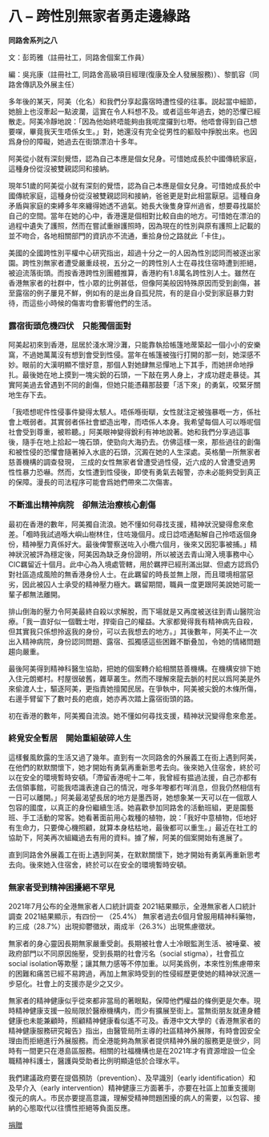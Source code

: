 # 八 – 跨性別無家者勇走邊緣路

**同路舍系列之八**

文：彭筠雅（註冊社工，同路舍個案工作員）

編：吳兆康（註冊社工, 同路舍高級項目經理(復康及全人發展服務)）、黎凱容（同路舍傳訊及外展主任）

多年後的某天，阿美（化名）和我們分享起露宿時遭性侵的往事。説起當中細節，她臉上也沒牽起一點波瀾，這實在令人料想不及。或者這些年過去，她的恐懼已經散走。阿美冷靜地說：「因為他始終唔能夠由我呢度攞到乜嘢。他唔會得到自己想要㗎，畢竟我天生唔係女生。」對，她還沒有完全從男性的軀殼中掙脫出來。也因爲身份的障礙，她過去在街頭漂泊十多年。

阿美從小就有深刻覺悟，認為自己本應是個女兒身。可惜她成長於中國傳統家庭，這種身份從沒被雙親認同和接納。

現年51歲的阿美從小就有深刻的覺悟，認為自己本應是個女兒身。可惜她成長於中國傳統家庭，這種身份從沒被雙親認同和接納，爸爸更是對此相當厭惡。這種自身矛盾與家庭的束縛多年來纏得她透不過氣。她長大後隻身穿州過省，想要尋找屬於自己的空間。當年在她的心中，香港還是個相對比較自由的地方。可惜她在漂泊的過程中遺失了護照，然而在嘗試重辦護照時，因為現在的性別與原有護照上記載的並不吻合，各地相關部門的資訊亦不流通，重拾身份之路就此「卡住」。

美國的全國跨性別平權中心研究指出，超過十分之一的人因為性別認同而被逐出家園。跨性別無家者遭受嚴重歧視，五分之一的跨性別人士在尋找住宿時遭到拒絕，被迫流落街頭。而按香港跨性別團體推算，香港約有1.8萬名跨性別人士。雖然在香港無家者的社群中，性小眾的比例甚低，但像阿美般因特殊原因而受到創傷，甚至露宿的例子屢見不鮮，例如有的是出身自孤兒院，有的是自小受到家庭暴力對待，而這些小時候的傷害均會影響他們的生活。

### **露宿街頭危機四伏　只能獨個面對**

阿美起初來到香港，屈居於淺水灣沙灘，只能靠執拾帳篷地蓆築起一個小小的安樂窩，不過她萬萬沒有想到會受到性侵。當年在帳篷被強行打開的那一刻，她深感不妙。眼前的大漢明顯不懷好意，那個人對她肆無忌憚地上下其手，而她拼命地掙扎。最後她在地上摸到一塊尖銳的石頭，一下敲在男人身上，才成功趕走暴徒。其實阿美過去曾遇到不同的創傷，但她只能憑藉那鼓要「活下來」的勇氣，咬緊牙關地生存下去。

「我唔想呢件性侵事件變得太駭人。唔係喺街瞓，女性就注定被強暴嘅一方，係社會上嘅弱者。其實弱者係社會塑造出嚟，而唔係人本身。我希望每個人可以喺呢個社會受到尊重，被聆聽。」阿美眼神變得銳利有神地說著。她和我們分享過這事後，隨手在地上拾起一塊石頭，使勁向大海扔去。仿佛這樣一來，那些過往的創傷和被性侵的恐懼會隨著掉入水底的石頭，沉澱在她的人生深處。英格蘭一所無家者慈善機構的調查發現， 三成的女性無家者曾遭受過性侵，近六成的人曾遭受過男性性暴力恐嚇。然而，女性遭到性侵後，即使有勇氣去報警，亦未必能夠受到真正的保障。漫長的司法程序可能會爲她們帶來二次傷害。

### **不斷進出精神病院　卻無法治療核心創傷**

最初在香港的數年，阿美獨自流浪。她不懂如何尋找支援，精神狀況變得愈來愈差。「嗰時我試過喺大嶼山樹林住，住咗幾個月。成日諗唔通點解自己拎唔返個身份，精神壓力真係好大。最後俾警察送咗入小欖六個月，後來又因犯事被捕。」精神狀況被評為穩定後，阿美因為缺乏身份證明，所以被送去青山灣入境事務中心CIC羈留近十個月。此中心為入境處管轄，用於羈押已經刑滿出獄、但處方認爲仍對社區造成風險的無香港身份人士。在此羈留的時長並無上限，而且環境相當惡劣，因此被囚人士承受的精神壓力極大。羈留期間，職員一度更跟阿美說她可能一輩子都無法離開。

排山倒海的壓力令阿美最終自殺以求解脫，而下場就是又再度被送往到青山醫院治療。「我一直好似一個戰士咁，捍衛自己的權益。大家都覺得我有精神病先自殺，但其實我只係想拎返我的身份，可以去我想去的地方。」其後數年，阿美不止一次出入精神病院，身份認同問題、露宿、孤獨感這些困難不斷叠加，令她的情緒問題趨向嚴重。

最後阿美得到精神科醫生協助，把她的個案轉介給相關慈善機構。在機構安排下她入住元朗鄉村。村屋很破舊，雜草叢生。然而不理解來龍去脈的村民以爲阿美是外來偷渡人士，驅逐阿美，更指責她擅闖民居。在爭執中，阿美被尖銳的木條所傷，右邊手臂留下了數吋長的疤痕，她亦再次踏上露宿街頭的路。

初在香港的數年，阿美獨自流浪。她不懂如何尋找支援，精神狀況變得愈來愈差。

### **終覓安全暫居　開始重組破碎人生**

這樣餐風飲露的生活又過了幾年。直到有一次同路舍的外展義工在街上遇到阿美，在他們的默默關懷下，她才開始有勇氣再重新思考去向。後來她入住宿舍，終於可以在安全的環境暫時安頓。「滯留香港呢十二年，我曾經有揾過法援，自己亦都有去信領事館，可能我唔識表達自己的情況，咁多年嚟都冇咩消息，但我仍然相信有一日可以離開。」阿美最渴望長居的地方是墨西哥，她想象某一天可以在一個眾人包容的國度，以真正的身份繼續生活。她喜歡參加同路舍的活動班組，更是園藝班、手工活動的常客。她看著面前用心栽種的植物，說：「我好中意植物，佢地好有生命力，只要俾心機照顧，就算本身枯枯地，最後都可以重生。」最近在社工的協助下，阿美再次組織過去有用的資料。據了解，阿美的個案開始有進展了。

直到同路舍外展義工在街上遇到阿美，在默默關懷下，她才開始有勇氣再重新思考去向。後來她入住宿舍，終於可以在安全的環境暫時安頓。

### **無家者受到精神困擾絕不罕見**

2021年7月公布的全港無家者人口統計調查 2021結果顯示，全港無家者人口統計調查 2021結果顯示，有四份一 （25.4%） 無家者過去6個月曾服用精神科藥物，約三成（28.7%）出現抑鬱徵狀，兩成半（26.3%）出現焦慮徵狀。

無家者的身心靈因長期無家嚴重受創。長期被社會人士冷眼監測生活、被唾棄、被政府部門以不同原因施壓，受到長期的社會污名（social stigma），社會孤立social isolation等欺壓；讓其無力感等不停加重。以阿美爲例，本來性別焦慮帶來的困難和痛苦已經不易跨過，再加上無家時受到的性侵經歷更使她的精神狀況進一步惡化。社會上的支援亦是少之又少。

無家者的精神健康似乎從來都非當局的著眼點，保障他們權益的條例更是欠奉。現時精神健康支援一般局限於醫療機構内，而少有擴展至街上。當無街朋友就連身體健康也未能兼顧時，照顧精神健康看似遙不可及。香港中文大學的《香港無家者的精神健康服務研究報告》指出，由醫管局所主導的社區精神外展隊，有時會因安全理由而拒絕進行外展服務。而全港能夠為無家者提供精神外展的服務更是很少，同時有一間更只在港島區服務。相關的社福機構也是在2021年才有資源增設一位全職精神科護士，醫護與受助者比例明顯遠低於合理水平。

我們建議政府要在提倡預防（prevention）、及早識別（early identification）和及早介入（early intervention）精神健康三方面著手，亦要在社區上加重支援剛復元的病人。市民亦要提高意識，理解受精神問題困擾的病人的需要，以包容、接納的心態取代以往慣性拒絕等負面反應。

[捐贈](https://impacthk.org/zh/donate-zh/)